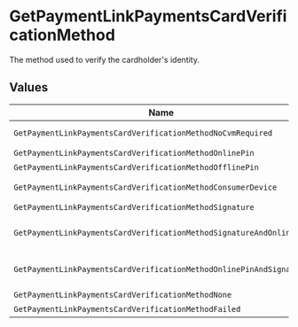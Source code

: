 # GetPaymentLinkPaymentsCardVerificationMethod

The method used to verify the cardholder's identity.


## Values

| Name                                                                | Value                                                               |
| ------------------------------------------------------------------- | ------------------------------------------------------------------- |
| `GetPaymentLinkPaymentsCardVerificationMethodNoCvmRequired`         | no-cvm-required                                                     |
| `GetPaymentLinkPaymentsCardVerificationMethodOnlinePin`             | online-pin                                                          |
| `GetPaymentLinkPaymentsCardVerificationMethodOfflinePin`            | offline-pin                                                         |
| `GetPaymentLinkPaymentsCardVerificationMethodConsumerDevice`        | consumer-device                                                     |
| `GetPaymentLinkPaymentsCardVerificationMethodSignature`             | signature                                                           |
| `GetPaymentLinkPaymentsCardVerificationMethodSignatureAndOnlinePin` | signature-and-online-pin                                            |
| `GetPaymentLinkPaymentsCardVerificationMethodOnlinePinAndSignature` | online-pin-and-signature                                            |
| `GetPaymentLinkPaymentsCardVerificationMethodNone`                  | none                                                                |
| `GetPaymentLinkPaymentsCardVerificationMethodFailed`                | failed                                                              |